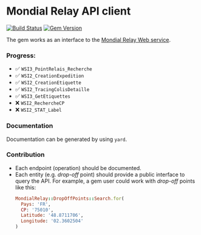 # Mondial Relay API client

[![Build Status](https://travis-ci.org/vinted/mondial_relay.svg?branch=master)](https://travis-ci.org/vinted/mondial_relay)
[![Gem Version](https://badge.fury.io/rb/mondial_relay.svg)](https://badge.fury.io/rb/mondial_relay)

The gem works as an interface to the
[Mondial Relay Web service](https://api.mondialrelay.com/Web_Services.asmx).

### Progress:
- ✅ `WSI3_PointRelais_Recherche`
- ✅ `WSI2_CreationExpedition`
- ✅ `WSI2_CreationEtiquette`
- ✅ `WSI2_TracingColisDetaille`
- ✅ `WSI3_GetEtiquettes`
- ❌ `WSI2_RechercheCP`
- ❌ `WSI2_STAT_Label`

### Documentation
Documentation can be generated by using `yard`.

### Contribution
- Each endpoint (operation) should be documented.
- Each entity (e.g. *drop-off* point) should provide a public interface to query the API.
For example, a gem user could work with *drop-off* points like this:
    ```ruby
    MondialRelay::DropOffPoints::Search.for(
      Pays: 'FR',
      CP: '75010',
      Latitude: '48.8711706',
      Longitude: '02.3602504'
    )
    ```
